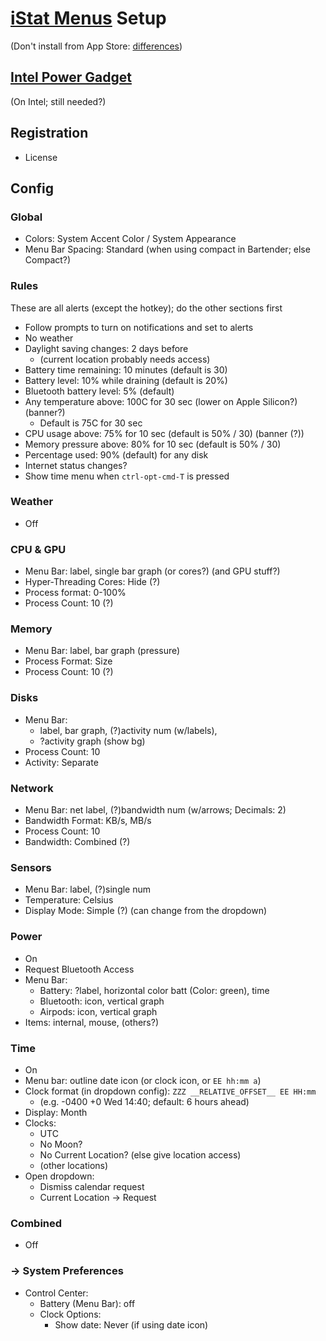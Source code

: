 # [iStat Menus][istat] Setup

(Don't install from App Store: [differences][istat-differences])

[istat]: https://bjango.com/mac/istatmenus/
[istat-differences]: https://bjango.com/help/istatmenus6/macappstore/

## [Intel Power Gadget][intel-power-gadget]

(On Intel; still needed?)

[intel-power-gadget]: https://software.intel.com/content/www/us/en/develop/articles/intel-power-gadget.html

## Registration

* License

## Config

### Global

* Colors: System Accent Color / System Appearance
* Menu Bar Spacing: Standard (when using compact in Bartender; else Compact?)

### Rules

These are all alerts (except the hotkey); do the other sections first

* Follow prompts to turn on notifications and set to alerts
* No weather
* Daylight saving changes: 2 days before
    * (current location probably needs access)
* Battery time remaining: 10 minutes (default is 30)
* Battery level: 10% while draining (default is 20%)
* Bluetooth battery level: 5% (default)
* Any temperature above: 100C for 30 sec (lower on Apple Silicon?) (banner?)
    * Default is 75C for 30 sec
* CPU usage above: 75% for 10 sec (default is 50% / 30) (banner (?))
* Memory pressure above: 80% for 10 sec (default is 50% / 30)
* Percentage used: 90% (default) for any disk
* Internet status changes?
* Show time menu when `ctrl-opt-cmd-T` is pressed

### Weather

* Off

### CPU & GPU

* Menu Bar: label, single bar graph (or cores?) (and GPU stuff?)
* Hyper-Threading Cores: Hide (?)
* Process format: 0-100%
* Process Count: 10 (?)

### Memory

* Menu Bar: label, bar graph (pressure)
* Process Format: Size
* Process Count: 10 (?)

### Disks

* Menu Bar:
    * label, bar graph, (?)activity num (w/labels),
    * ?activity graph (show bg)
* Process Count: 10
* Activity: Separate

### Network

* Menu Bar: net label, (?)bandwidth num (w/arrows; Decimals: 2)
* Bandwidth Format: KB/s, MB/s
* Process Count: 10
* Bandwidth: Combined (?)

### Sensors

* Menu Bar: label, (?)single num
* Temperature: Celsius
* Display Mode: Simple (?) (can change from the dropdown)

### Power

* On
* Request Bluetooth Access
* Menu Bar:
    * Battery: ?label, horizontal color batt (Color: green), time
    * Bluetooth: icon, vertical graph
    * Airpods: icon, vertical graph
* Items: internal, mouse, (others?)

### Time

* On
* Menu bar: outline date icon (or clock icon, or `EE hh:mm a`)
* Clock format (in dropdown config): `ZZZ __RELATIVE_OFFSET__ EE HH:mm`
    * (e.g. -0400 +0 Wed 14:40; default: 6 hours ahead)
* Display: Month
* Clocks:
    * UTC
    * No Moon?
    * No Current Location? (else give location access)
    * (other locations)
* Open dropdown:
    * Dismiss calendar request
    * Current Location -> Request

### Combined

* Off

### -> System Preferences

* Control Center:
    * Battery (Menu Bar): off
    * Clock Options:
        * Show date: Never (if using date icon)
